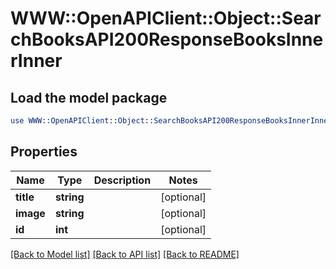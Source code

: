 # WWW::OpenAPIClient::Object::SearchBooksAPI200ResponseBooksInnerInner

## Load the model package
```perl
use WWW::OpenAPIClient::Object::SearchBooksAPI200ResponseBooksInnerInner;
```

## Properties
Name | Type | Description | Notes
------------ | ------------- | ------------- | -------------
**title** | **string** |  | [optional] 
**image** | **string** |  | [optional] 
**id** | **int** |  | [optional] 

[[Back to Model list]](../README.md#documentation-for-models) [[Back to API list]](../README.md#documentation-for-api-endpoints) [[Back to README]](../README.md)



